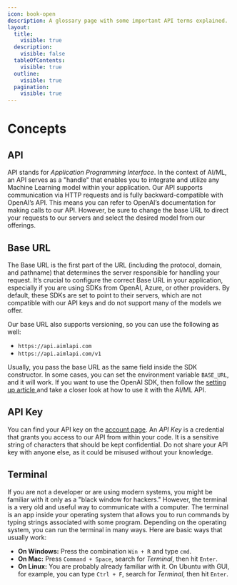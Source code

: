 ```yaml
---
icon: book-open
description: A glossary page with some important API terms explained.
layout:
  title:
    visible: true
  description:
    visible: false
  tableOfContents:
    visible: true
  outline:
    visible: true
  pagination:
    visible: true
---
```


# Concepts

## API

API stands for _Application Programming Interface_. In the context of AI/ML, an API serves as a "handle" that enables you to integrate and utilize any Machine Learning model within your application. Our API supports communication via HTTP requests and is fully backward-compatible with OpenAI’s API. This means you can refer to OpenAI’s documentation for making calls to our API. However, be sure to change the base URL to direct your requests to our servers and select the desired model from our offerings.

## Base URL

The Base URL is the first part of the URL (including the protocol, domain, and pathname) that determines the server responsible for handling your request. It’s crucial to configure the correct Base URL in your application, especially if you are using SDKs from OpenAI, Azure, or other providers. By default, these SDKs are set to point to their servers, which are not compatible with our API keys and do not support many of the models we offer.

Our base URL also supports versioning, so you can use the following as well:

* `https://api.aimlapi.com`
* `https://api.aimlapi.com/v1`

Usually, you pass the base URL as the same field inside the SDK constructor. In some cases, you can set the environment variable `BASE_URL`, and it will work. If you want to use the OpenAI SDK, then follow the [setting up article ](../quickstart/setting-up.md)and take a closer look at how to use it with the AI/ML API.

## API Key

You can find your API key on the [account page](https://aimlapi.com/app/keys). An _API Key_ is a credential that grants you access to our API from within your code. It is a sensitive string of characters that should be kept confidential. Do not share your API key with anyone else, as it could be misused without your knowledge.

## Terminal

If you are not a developer or are using modern systems, you might be familiar with it only as a "black window for hackers." However, the terminal is a very old and useful way to communicate with a computer. The terminal is an app inside your operating system that allows you to run commands by typing strings associated with some program. Depending on the operating system, you can run the terminal in many ways. Here are basic ways that usually work:

* **On Windows:** Press the combination <kbd>`Win + R`</kbd> and type `cmd`.
* **On Mac:** Press <kbd>`Command + Space`</kbd>, search for _Terminal_, then hit <kbd>`Enter`</kbd>.
* **On Linux:** You are probably already familiar with it. On Ubuntu with GUI, for example, you can type <kbd>`Ctrl + F`</kbd>, search for _Terminal_, then hit <kbd>`Enter`</kbd>.
